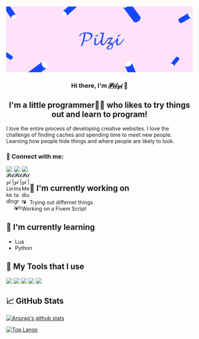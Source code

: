 <p align="center">
  <a href="https://youtu.be/xvFZjo5PgG0?si=svtVR2kwfLiG4vVG" target="_blank" rel="noreferrer"><img src="https://github.com/pilzithegoat/pilzithegoat/blob/main/Rosa%20und%20Blau%20Rad%20Tumblr%20Banner.png" alt="my banner"></a>
</p>

<h3 align="center">
Hi there, I'm <a href="https://youtu.be/xvFZjo5PgG0?si=svtVR2kwfLiG4vVG" target="_blank" rel="noreferrer">𝓟𝓲𝓵𝔃𝓲</a> 👋
</h3>

<h2 align="center">
I'm a little programmer👨‍💻 who likes to try things out and learn to program!
</h2> 

I love the entire process of developing creative websites. I love the challenge of finding caches and spending time to meet new people. Learning how people hide things and where people are likely to look.

### 🤝 Connect with me:

<a href="https://youtu.be/xvFZjo5PgG0?si=svtVR2kwfLiG4vVG"><img align="left" src="https://raw.githubusercontent.com/yushi1007/yushi1007/main/images/linkedin.svg" alt="𝓟𝓲𝓵𝔃𝓲 | LinkedIn" width="21px"/></a>
<a href="https://youtu.be/xvFZjo5PgG0?si=svtVR2kwfLiG4vVG"><img align="left" src="https://raw.githubusercontent.com/yushi1007/yushi1007/main/images/instagram.svg" alt="𝓟𝓲𝓵𝔃𝓲 | Instagram" width="21px"/></a>
<a href="https://youtu.be/xvFZjo5PgG0?si=svtVR2kwfLiG4vVG/"><img align="left" src="https://raw.githubusercontent.com/yushi1007/yushi1007/main/images/medium.svg" alt="𝓟𝓲𝓵𝔃𝓲 | Medium" width="21px"/></a>
</br>

## 🔭 I'm currently working on

- Trying out differnet things
- Working on a Fivem Script

## 🌱 I'm currently learning

- Lua
- Python  

## 🔨 My Tools that I use
![](https://img.shields.io/badge/Tools-NPM-informational?style=flat&logo=NPM&color=CB3837)
![](https://img.shields.io/badge/Tools-Heroku-informational?style=flat&logo=Heroku&color=430098)
![](https://img.shields.io/badge/Tools-Netlify-informational?style=flat&logo=netlify&color=00C7B7)
![](https://img.shields.io/badge/Tools-Git-informational?style=flat&logo=Git&color=F05032)
![](https://img.shields.io/badge/Tools-GitHub-informational?style=flat&logo=GitHub&color=181717)

## 📈 GitHub Stats 

[![Anurag's github stats](https://github-readme-stats.vercel.app/api?username=pilzithegoat)](https://github.com/pilzithegoat)

[![Top Langs](https://github-readme-stats.vercel.app/api/top-langs/?username=pilzithegoat&layout=compact)](https://github.com/pilzithegoat)
